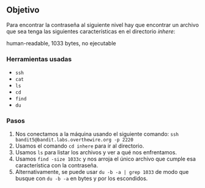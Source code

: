 ## Objetivo

Para encontrar la contraseña al siguiente nivel hay que encontrar un archivo que sea tenga las siguientes características en el directorio _inhere_:

human-readable, 1033 bytes, no ejecutable

### Herramientas usadas

- `ssh`
- `cat`
- `ls`
- `cd`
- `find`
- `du`

### Pasos 

1. Nos conectamos a la máquina usando el siguiente comando: `ssh bandit5@bandit.labs.overthewire.org -p 2220`
2. Usamos el comando `cd inhere` para ir al directorio.
3. Usamos `ls` para listar los archivos y ver a qué nos enfrentamos.
4. Usamos `find -size 1033c` y nos arroja el único archivo que cumple esa característica con la contraseña.
5. Alternativamente, se puede usar `du -b -a | grep 1033` de modo que busque con `du -b -a` en bytes y por los escondidos.
